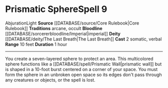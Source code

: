 ﻿---
actions: '[two-actions]'
area: null
bloodline: '[[DATABASE/sorcererbloodline/Imperial|Imperial]]'
component:
- Somatic
- Verbal
cost: null
deity:
- '[[DATABASE/deity/The Last Breath|The Last Breath]]'
domain: null
duration: 1 hour
element: null
heighten: null
heighten_level: '9'
id: '232'
lesson: null
level: '9'
mystery: null
name: Prismatic Sphere
patron_theme: null
range: 10 feet
rarity: Common
requirement: null
rus_type_level: null
saving_throw: null
school: Abjuration
source: '[[DATABASE/source/Core Rulebook|Core Rulebook]]'
target: null
tradition:
- Arcane
- Occult
trait:
- '[[DATABASE/trait/Abjuration|Abjuration]]'
- '[[DATABASE/trait/Light|Light]]'
trigger: null
type: Spell

---
# Prismatic Sphere<span class="item-type">Spell 9</span>

<span class="item-trait">Abjuration</span><span class="item-trait">Light</span>
**Source** [[DATABASE/source/Core Rulebook|Core Rulebook]] 
**Traditions** arcane, occult
**Bloodline** [[DATABASE/sorcererbloodline/Imperial|imperial]]
**Deity** [[DATABASE/deity/The Last Breath|The Last Breath]]
**Cast** <span class="action-icon">2</span> somatic, verbal
**Range** 10 feet
**Duration** 1 hour

---
You create a seven-layered sphere to protect an area. This multicolored sphere functions like a [[DATABASE/spell/Prismatic Wall|prismatic wall]] but is shaped in a 10-foot burst centered on a corner of your space. You must form the sphere in an unbroken open space so its edges don't pass through any creatures or objects, or the spell is lost.